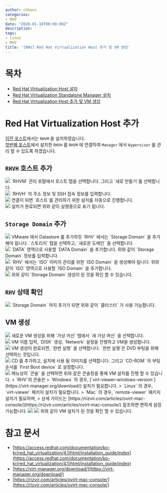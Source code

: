 ```yaml
---
author: chhanz
categories:
- RHV
date: "2020-01-18T00:00:00Z"
description: ' '
tags:
- linux
- RHV
title: '[RHV] Red Hat Virtualization Host 추가 및 VM 생성'
---
```


# 목차
+ [Red Hat Virtualization Host 설치](/rhv/2020/01/03/install-rhvh/)   
+ [Red Hat Virtualization Standalone Manager 설치](/rhv/2020/01/17/install-rhvm/)   
+ [Red Hat Virtualization Host 추가 및 VM 생성](/rhv/2020/01/18/install-rhvm-admin/)   
   
# Red Hat Virtualization Host 추가
[이전 포스트](/rhv/2020/01/17/install-rhvm/)에서는 `RHVM` 을 설치하였습니다.   
[첫번째 포스트](/rhv/2020/01/03/install-rhvh/)에서 설치한 `RHVH` 를 `RHVM` 에 연결하여 `Manager` 에서 `Hypervisor` 를 관리 할 수 있도록 하겠습니다.   
   
## `RHVH` 호스트 추가
<img src="/assets/images/post/2020-01-18-rhvm-admin/1.png" style="max-width: 95%; height: auto;">   
`RHVM` 관리 포탈에서 호스트 탭을 선택합니다. 그리고 `새로 만들기`를 선택합니다.   
   
<br>
<img src="/assets/images/post/2020-01-18-rhvm-admin/2.png" style="max-width: 95%; height: auto;">   
`RHVH` 의 주소 정보 및 SSH 접속 정보를 입력합니다.   
   
<br>
<img src="/assets/images/post/2020-01-18-rhvm-admin/3.png" style="max-width: 95%; height: auto;">   
연결이 되면 `호스트`를 관리하기 위한 설치를 자동으로 진행합니다.   
   
<br>
<img src="/assets/images/post/2020-01-18-rhvm-admin/4.png" style="max-width: 95%; height: auto;">   
설치가 완료되면 위와 같이 실행중으로 표기 됩니다.   
   
## `Storage Domain` 추가
<img src="/assets/images/post/2020-01-18-rhvm-admin/5.png" style="max-width: 95%; height: auto;">   
VMware 에서 Datastore 를 추가하듯 `RHV` 에서는 `Storage Domain` 을 추가해야 됩니다.   
`스토리지` 탭을 선택하고, `새로운 도메인` 을 선택합니다.   
   
<br>
<img src="/assets/images/post/2020-01-18-rhvm-admin/6.png" style="max-width: 95%; height: auto;">   
`DATA` 영역으로 사용할 `DATA Domain` 을 추가합니다.   
위와 같이 `Storage Domain` 정보를 입력합니다.   
   
<br>
<img src="/assets/images/post/2020-01-18-rhvm-admin/7.png" style="max-width: 95%; height: auto;">   
`RHV` 에서는 `ISO` 이미지 관리를 위한 `ISO Domain` 을 생성해야 됩니다.   
위와 같이 `ISO` 영역으로 사용할 `ISO Domain` 을 추가합니다.   
   
<br>
<img src="/assets/images/post/2020-01-18-rhvm-admin/8.png" style="max-width: 95%; height: auto;">   
위와 같이 `Storage Domain` 생성이 된 것을 확인 할 수 있습니다.   
   
## `RHV` 상태 확인
<img src="/assets/images/post/2020-01-18-rhvm-admin/9.png" style="max-width: 95%; height: auto;">   
`Storage Domain` 까지 추가가 되면 위와 같이 `클러스터` 가 사용 가능합니다.   
   
## VM 생성
<img src="/assets/images/post/2020-01-18-rhvm-admin/10.png" style="max-width: 95%; height: auto;">   
새로운 VM 생성을 위해 `가상 머신` 탭에서 `새 가상 머신` 을 선택합니다.   
   
<br>
<img src="/assets/images/post/2020-01-18-rhvm-admin/11.png" style="max-width: 95%; height: auto;">   
VM 이름 입력, `DISK` 생성, `Network` 설정을 진행하고 VM을 생성합니다.   
   
<br>
<img src="/assets/images/post/2020-01-18-rhvm-admin/12.png" style="max-width: 95%; height: auto;">   
VM 생성이 완료되면, `한번 실행` 을 선택합니다.   
`한번 실행`은 DVD 부팅을 위해 선택하는 것입니다.   
   
<br>
<img src="/assets/images/post/2020-01-18-rhvm-admin/13.png" style="max-width: 95%; height: auto;">   
CD 를 추가하고, 설치에 사용 될 이미지를 선택합니다. 그리고 `CD-ROM` 의 부팅 순서를 `First Boot device` 로 설정합니다.   
   
<br>
<img src="/assets/images/post/2020-01-18-rhvm-admin/14.png" style="max-width: 95%; height: auto;">   
메뉴상의 `콘솔` 을 선택하면 위와 같은 콘솔창을 통해 VM 설치를 진행 할 수 있습니다.   
> `RHV`의 콘솔은   
> `Windows` 의 경우, [`virt-viewer-windows-version`](https://virt-manager.org/download/) 설치가 필요합니다.   
> `Linux` 의 경우, `virt-viewer` 패키지 설치가 필요합니다.   
> `Mac` 의 경우, `remote-viewer` 패키지 설치가 필요하며,   
> 상세 가이드는 [https://rizvir.com/articles/ovirt-mac-console/](https://rizvir.com/articles/ovirt-mac-console/) 참조하면 편하게 설정 가능합니다.   
   
<img src="/assets/images/post/2020-01-18-rhvm-admin/15.png" style="max-width: 95%; height: auto;">   
<img src="/assets/images/post/2020-01-18-rhvm-admin/16.png" style="max-width: 95%; height: auto;">   
위와 같이 VM 설치가 된 것을 확인 할 수 있습니다.   
   
# 참고 문서
* [https://access.redhat.com/documentation/ko-kr/red_hat_virtualization/4.1/html/installation_guide/index](https://access.redhat.com/documentation/ko-kr/red_hat_virtualization/4.1/html/installation_guide/index)   
* [https://virt-manager.org/download/](https://virt-manager.org/download/)   
* [https://rizvir.com/articles/ovirt-mac-console/](https://rizvir.com/articles/ovirt-mac-console/)   
